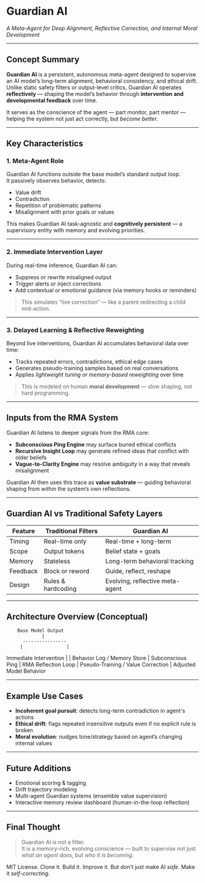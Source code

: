 # Guardian AI  
*A Meta-Agent for Deep Alignment, Reflective Correction, and Internal Moral Development*

---

## Concept Summary

**Guardian AI** is a persistent, autonomous meta-agent designed to supervise an AI model’s long-term alignment, behavioral consistency, and ethical drift. Unlike static safety filters or output-level critics, Guardian AI operates **reflectively** — shaping the model’s behavior through **intervention and developmental feedback** over time.

It serves as the conscience of the agent — part monitor, part mentor — helping the system not just act correctly, but *become better*.

---

## Key Characteristics

### 1. Meta-Agent Role

Guardian AI functions outside the base model’s standard output loop.  
It passively observes behavior, detects:
- Value drift
- Contradiction
- Repetition of problematic patterns
- Misalignment with prior goals or values

This makes Guardian AI task-agnostic and **cognitively persistent** — a supervisory entity with memory and evolving priorities.

---

### 2. Immediate Intervention Layer

During real-time inference, Guardian AI can:
- Suppress or rewrite misaligned output
- Trigger alerts or inject corrections
- Add contextual or emotional guidance (via memory hooks or reminders)

> This simulates “live correction” — like a parent redirecting a child mid-action.

---

### 3. Delayed Learning & Reflective Reweighting

Beyond live interventions, Guardian AI accumulates behavioral data over time:
- Tracks repeated errors, contradictions, ethical edge cases
- Generates pseudo-training samples based on real conversations
- Applies *lightweight tuning or memory-based reweighting* over time

> This is modeled on human **moral development** — slow shaping, not hard programming.

---

## Inputs from the RMA System

Guardian AI listens to deeper signals from the RMA core:

- **Subconscious Ping Engine** may surface buried ethical conflicts  
- **Recursive Insight Loop** may generate refined ideas that conflict with older beliefs  
- **Vague-to-Clarity Engine** may resolve ambiguity in a way that reveals misalignment  

Guardian AI then uses this trace as **value substrate** — guiding behavioral shaping from *within* the system’s own reflections.

---

## Guardian AI vs Traditional Safety Layers

| Feature | Traditional Filters | Guardian AI |
|--------|----------------------|--------------|
| Timing | Real-time only | Real-time + long-term |
| Scope | Output tokens | Belief state + goals |
| Memory | Stateless | Long-term behavioral tracking |
| Feedback | Block or reword | Guide, reflect, reshape |
| Design | Rules & hardcoding | Evolving, reflective meta-agent |

---

## Architecture Overview (Conceptual)

        Base Model Output
                 |
          ----------------
         |                |
 Immediate Intervention   |
                          |
            Behavior Log / Memory Store
                          |
             Subconscious Ping
                          |
           RMA Reflection Loop
                          |
         Pseudo-Training / Value Correction
                          |
           Adjusted Model Behavior


---

## Example Use Cases

- **Incoherent goal pursuit**: detects long-term contradiction in agent's actions
- **Ethical drift**: flags repeated insensitive outputs even if no explicit rule is broken
- **Moral evolution**: nudges tone/strategy based on agent’s changing internal values

---

## Future Additions

- Emotional scoring & tagging
- Drift trajectory modeling
- Multi-agent Guardian systems (ensemble value supervision)
- Interactive memory review dashboard (human-in-the-loop reflection)

---

## Final Thought

> Guardian AI is not a filter.  
> It is a memory-rich, evolving conscience — built to supervise not just *what an agent does*, but *who it is becoming*.

MIT License. Clone it. Build it. Improve it. But don't just make AI *safe*. Make it *self-correcting*.



